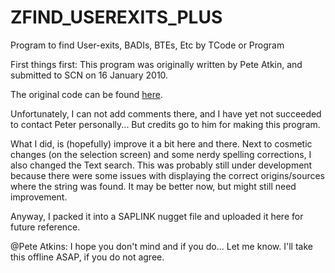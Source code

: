 # ZFIND_USEREXITS_PLUS
Program to find User-exits, BADIs, BTEs, Etc by TCode or Program

First things first: This program was originally written by Pete Atkin, and submitted to SCN on 16 January 2010.

The original code can be found <a href="https://wiki.scn.sap.com/wiki/display/Snippets/Find+User-exits%2C+BADIs%2C+BTEs%2C+Etc+by+TCode+or+Program">here</a>.

Unfortunately, I can not add comments there, and I have yet not succeeded to contact Peter personally... But credits go to him for making this program.

What I did, is (hopefully) improve it a bit here and there. Next to cosmetic changes (on the selection screen) and some nerdy spelling corrections, I also changed the Text search. This was probably still under development because there were some issues with displaying the correct origins/sources where the string was found. It may be better now, but might still need improvement.

Anyway, I packed it into a SAPLINK nugget file and uploaded it here for future reference.

@Pete Atkins: 
I hope you don't mind and if you do... Let me know.
I'll take this offline ASAP, if you do not agree.
